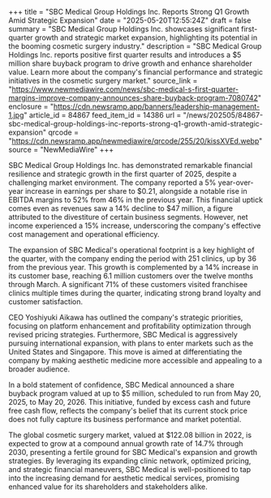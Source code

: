 +++
title = "SBC Medical Group Holdings Inc. Reports Strong Q1 Growth Amid Strategic Expansion"
date = "2025-05-20T12:55:24Z"
draft = false
summary = "SBC Medical Group Holdings Inc. showcases significant first-quarter growth and strategic market expansion, highlighting its potential in the booming cosmetic surgery industry."
description = "SBC Medical Group Holdings Inc. reports positive first quarter results and introduces a $5 million share buyback program to drive growth and enhance shareholder value. Learn more about the company's financial performance and strategic initiatives in the cosmetic surgery market."
source_link = "https://www.newmediawire.com/news/sbc-medical-s-first-quarter-margins-improve-company-announces-share-buyback-program-7080742"
enclosure = "https://cdn.newsramp.app/banners/leadership-management-1.jpg"
article_id = 84867
feed_item_id = 14386
url = "/news/202505/84867-sbc-medical-group-holdings-inc-reports-strong-q1-growth-amid-strategic-expansion"
qrcode = "https://cdn.newsramp.app/newmediawire/qrcode/255/20/kissXVEd.webp"
source = "NewMediaWire"
+++

<p>SBC Medical Group Holdings Inc. has demonstrated remarkable financial resilience and strategic growth in the first quarter of 2025, despite a challenging market environment. The company reported a 5% year-over-year increase in earnings per share to $0.21, alongside a notable rise in EBITDA margins to 52% from 46% in the previous year. This financial uptick comes even as revenues saw a 14% decline to $47 million, a figure attributed to the divestiture of certain business segments. However, net income experienced a 15% increase, underscoring the company's effective cost management and operational efficiency.</p><p>The expansion of SBC Medical's operational footprint is a key highlight of the quarter, with the company ending the period with 251 clinics, up by 36 from the previous year. This growth is complemented by a 14% increase in its customer base, reaching 6.1 million customers over the twelve months through March. A significant 71% of these customers visited franchisee clinics multiple times during the quarter, indicating strong brand loyalty and customer satisfaction.</p><p>CEO Yoshiyuki Aikawa has outlined the company's strategic priorities, focusing on platform enhancement and profitability optimization through revised pricing strategies. Furthermore, SBC Medical is aggressively pursuing international expansion, with plans to enter markets such as the United States and Singapore. This move is aimed at differentiating the company by making aesthetic medicine more accessible and appealing to a broader audience.</p><p>In a bold statement of confidence, SBC Medical announced a share buyback program valued at up to $5 million, scheduled to run from May 20, 2025, to May 20, 2026. This initiative, funded by excess cash and future free cash flow, reflects the company's belief that its current stock price does not fully capture its business performance and market potential.</p><p>The global cosmetic surgery market, valued at $122.08 billion in 2022, is expected to grow at a compound annual growth rate of 14.7% through 2030, presenting a fertile ground for SBC Medical's expansion and growth strategies. By leveraging its expanding clinic network, optimized pricing, and strategic financial maneuvers, SBC Medical is well-positioned to tap into the increasing demand for aesthetic medical services, promising enhanced value for its shareholders and stakeholders alike.</p>